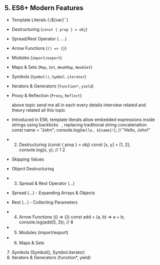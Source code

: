 
## 5. ES6+ Modern Features
- Template Literals (`\`${var}\``)
- Destructuring (`const { prop } = obj`)
- Spread/Rest Operator (`...`)
- Arrow Functions (`() => {}`)
- Modules (`import/export`)
- Maps & Sets (`Map`, `Set`, `WeakMap`, `WeakSet`)
- Symbols (`Symbol()`, `Symbol.iterator`)
- Iterators & Generators (`function*`, `yield`)
- Proxy & Reflection (`Proxy`, `Reflect`)

  above topic send me all in each every details interview related and theory related all this topic

- Introduced in ES6, template literals allow embedded expressions inside strings using backticks ` `, replacing traditional string concatenation.
const name = "John";
console.log(`Hello, ${name}!`); // "Hello, John!"
- 2. Destructuring (const { prop } = obj)
const [x, y] = [1, 2];
console.log(x, y); // 1 2
 - Skipping Values
 - Object Destructuring
- 3. Spread & Rest Operator (...)
 - Spread (...) - Expanding Arrays & Objects 
 - Rest (...) - Collecting Parameters

- 4. Arrow Functions (() => {})
const add = (a, b) => a + b;
console.log(add(5, 3)); // 8
- 5. Modules (import/export)
- 6. Maps & Sets
7. Symbols (Symbol(), Symbol.iterator)
8. Iterators & Generators (function*, yield)


